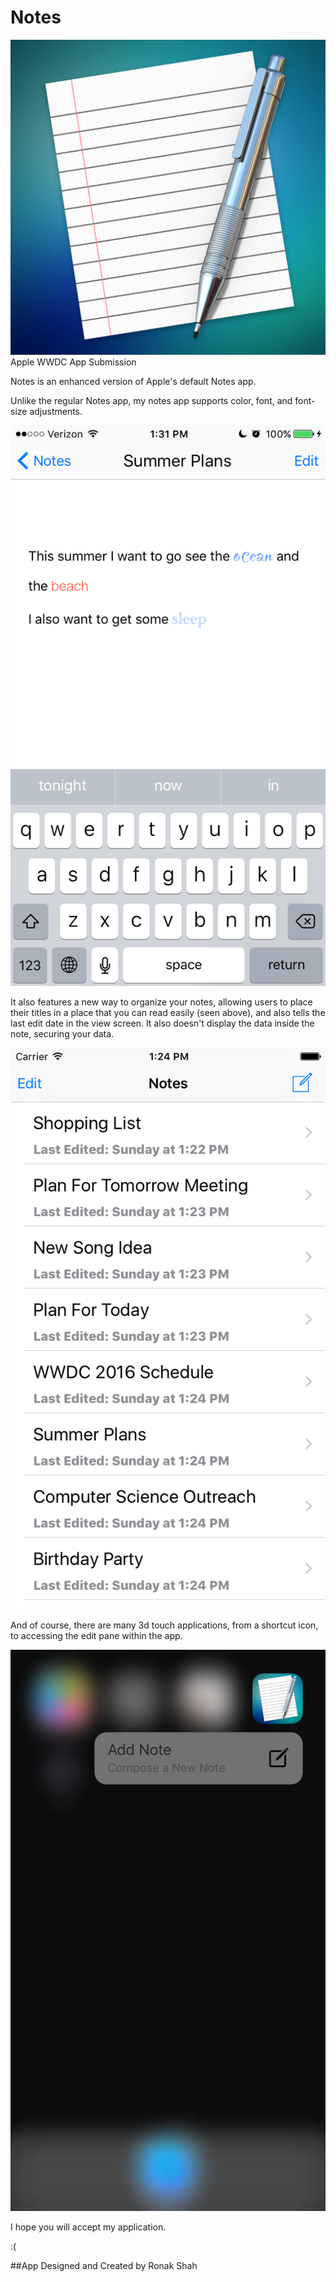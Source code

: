 # Notes
![App Icon](https://raw.githubusercontent.com/TheTrueMaster/Notes/master/Images/Notes%20-%20AppIcon.png)
Apple WWDC App Submission

Notes is an enhanced version of Apple's default Notes app.

Unlike the regular Notes app, my notes app supports color, font, and font-size adjustments.

![Features Color/Fonts](https://raw.githubusercontent.com/TheTrueMaster/Notes/master/Images/Notes%20-%20EditingANote.PNG)

It also features a new way to organize your notes, allowing users to place their titles in a place that you can read easily (seen above), and also tells the last edit date in the view screen. It also doesn't display the data inside the note, securing your data.

![Main Menu](https://raw.githubusercontent.com/TheTrueMaster/Notes/master/Images/Notes%20-%20SampleMainMenuScreen.png)

And of course, there are many 3d touch applications, from a shortcut icon, to accessing the edit pane within the app.

![Shortcut Icon](https://raw.githubusercontent.com/TheTrueMaster/Notes/master/Images/Notes%20-%20ForceTouchShortcut.png)

I hope you will accept my application.

:(

##App Designed and Created by Ronak Shah

